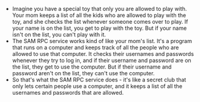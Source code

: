 - Imagine you have a special toy that only you are allowed to play with. Your mom keeps a list of all the kids who are allowed to play with the toy, and she checks the list whenever someone comes over to play. If your name is on the list, you get to play with the toy. But if your name isn't on the list, you can't play with it.
- The SAM RPC service works kind of like your mom's list. It's a program that runs on a computer and keeps track of all the people who are allowed to use that computer. It checks their usernames and passwords whenever they try to log in, and if their username and password are on the list, they get to use the computer. But if their username and password aren't on the list, they can't use the computer.
- So that's what the SAM RPC service does - it's like a secret club that only lets certain people use a computer, and it keeps a list of all the usernames and passwords that are allowed.